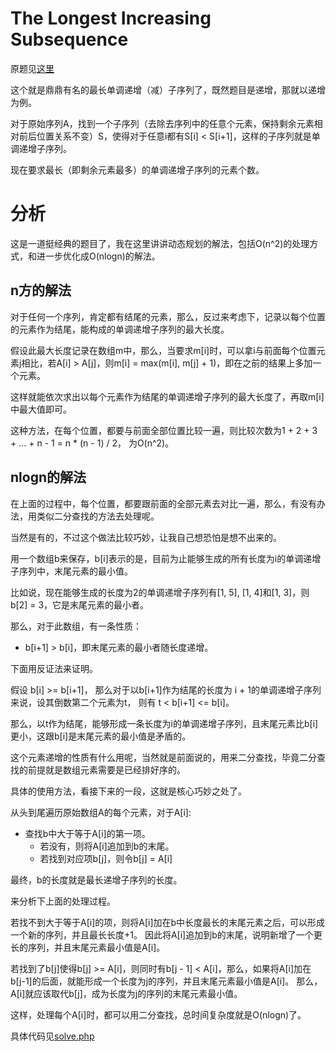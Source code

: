 # The Longest Increasing Subsequence
原题见[这里](https://www.hackerrank.com/challenges/longest-increasing-subsequent/problem)

这个就是鼎鼎有名的最长单调递增（减）子序列了，既然题目是递增，那就以递增为例。

对于原始序列A，找到一个子序列（去除去序列中的任意个元素，保持剩余元素相对前后位置关系不变）S，使得对于任意i都有S[i] < S[i+1]，这样的子序列就是单调递增子序列。

现在要求最长（即剩余元素最多）的单调递增子序列的元素个数。

# 分析
这是一道挺经典的题目了，我在这里讲讲动态规划的解法，包括O(n^2)的处理方式，和进一步优化成O(nlogn)的解法。

## n方的解法
对于任何一个序列，肯定都有结尾的元素，那么，反过来考虑下，记录以每个位置的元素作为结尾，能构成的单调递增子序列的最大长度。

假设此最大长度记录在数组m中，那么，当要求m[i]时，可以拿i与前面每个位置元素j相比，若A[i] > A[j]，则m[i] = max(m[i], m[j] + 1)，即在之前的结果上多加一个元素。

这样就能依次求出以每个元素作为结尾的单调递增子序列的最大长度了，再取m[i]中最大值即可。

这种方法，在每个位置，都要与前面全部位置比较一遍，则比较次数为1 + 2 + 3 + ... + n - 1 = n * (n - 1) / 2， 为O(n^2)。

## nlogn的解法
在上面的过程中，每个位置，都要跟前面的全部元素去对比一遍，那么，有没有办法，用类似二分查找的方法去处理呢。

当然是有的，不过这个做法比较巧妙，让我自己想恐怕是想不出来的。

用一个数组b来保存，b[i]表示的是，目前为止能够生成的所有长度为i的单调递增子序列中，末尾元素的最小值。

比如说，现在能够生成的长度为2的单调递增子序列有[1, 5], [1, 4]和[1, 3]，则b[2] = 3，它是末尾元素的最小者。

那么，对于此数组，有一条性质：
* b[i+1] > b[i]，即末尾元素的最小者随长度递增。

下面用反证法来证明。

假设 b[i] >= b[i+1]， 那么对于以b[i+1]作为结尾的长度为 i + 1的单调递增子序列来说，设其倒数第二个元素为t， 则有 t < b[i+1] <= b[i]。

那么，以t作为结尾，能够形成一条长度为i的单调递增子序列，且末尾元素比b[i]更小，这跟b[i]是末尾元素的最小值是矛盾的。

这个元素递增的性质有什么用呢，当然就是前面说的，用来二分查找，毕竟二分查找的前提就是数组元素需要是已经排好序的。

具体的使用方法，看接下来的一段，这就是核心巧妙之处了。

从头到尾遍历原始数组A的每个元素，对于A[i]:
* 查找b中大于等于A[i]的第一项。
    * 若没有，则将A[i]追加到b的末尾。
    * 若找到对应项b[j]，则令b[j] = A[i]

最终，b的长度就是最长递增子序列的长度。

来分析下上面的处理过程。

若找不到大于等于A[i]的项，则将A[i]加在b中长度最长的末尾元素之后，可以形成一个新的序列，并且最长长度+1。
因此将A[i]追加到b的末尾，说明新增了一个更长的序列，并且末尾元素最小值是A[i]。

若找到了b[j]使得b[j] >= A[i]，则同时有b[j - 1] < A[i]，那么，如果将A[i]加在b[j-1]的后面，就能形成一个长度为j的序列，并且末尾元素最小值是A[i]。
那么，A[i]就应该取代b[j]，成为长度为j的序列的末尾元素最小值。

这样，处理每个A[i]时，都可以用二分查找，总时间复杂度就是O(nlogn)了。

具体代码见[solve.php](./solve.php)